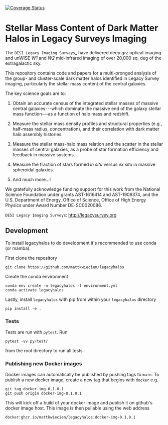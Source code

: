 [![Coverage Status](https://coveralls.io/repos/github/mattkwiecien/legacyhalos/badge.svg?branch=main)](https://coveralls.io/github/mattkwiecien/legacyhalos?branch=main)

# Stellar Mass Content of Dark Matter Halos in Legacy Surveys Imaging

The `DESI Legacy Imaging Surveys`_ have delivered deep *grz* optical imaging and
unWISE *W1* and *W2* mid-infrared imaging of over 20,000 sq. deg of the
extragalactic sky.

This repository contains code and papers for a multi-pronged analysis of the
group- and cluster-scale dark matter halos identified in Legacy Survey imaging,
particularly the stellar mass content of the central galaxies.  

The key science goals are to:

1. Obtain an accurate census of the integrated stellar masses of massive central
   galaxies---which dominate the massive end of the galaxy stellar mass
   function---as a function of halo mass and redshift.

2. Measure the stellar mass density profiles and structural properties (e.g.,
   half-mass radius, concentration), and their correlation with dark matter halo
   assembly histories.  

3. Measure the stellar mass-halo mass relation and the scatter in the stellar
   masses of central galaxies, as a probe of star formation efficiency and
   feedback in massive systems.

4. Measure the fraction of stars formed *in situ* versus *ex situ* in massive
   spheroidal galaxies.

5. And much more...!

We gratefully acknowledge funding support for this work from the National
Science Foundation under grants AST-1616414 and AST-1909374, and the
U.S. Department of Energy, Office of Science, Office of High Energy Physics
under Award Number DE-SC0020086.

`DESI Legacy Imaging Surveys`: http://legacysurvey.org

## Development 

To install legacyhalos to do development it's recommended to use conda (or mamba).  

First clone the repository

`git clone https://github.com/mattkwiecien/legacyhalos`

Create the conda environment

```
conda env create -n legacyhalos -f environment.yml
conda activate legacyhalos
```

Lastly, install `legacyhalos` with pip from within your `legacyhalos` directory

`pip install -e .`

### Tests

Tests are run with `pytest`.  Run 

`pytest -vv py/test/` 

from the root directory to run all tests.

### Publishing new Docker images

Docker images can automatically be published by pushing tags to `main`.  To publish a new docker image, create a new tag that begins with `docker` e.g.

```
git tag docker-img-0.1.0.1
git push origin docker-img-0.1.0.1
```

This will kick off a build of your docker image and publish it on github's docker image host.  This image is then pullable using the web address

`docker:ghcr.io/mattkwiecien/legacyhalos:docker-img-0.1.0.1`